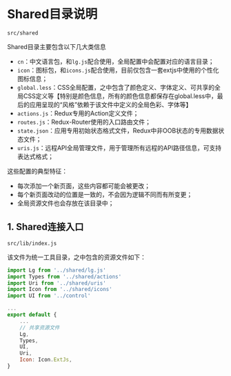 # Shared目录说明

```
src/shared
```

Shared目录主要包含以下几大类信息

* `cn`：中文语言包，和`lg.js`配合使用，全局配置中会配置对应的语言目录；
* `icon`：图标包，和`icons.js`配合使用，目前仅包含一套extjs中使用的个性化图标信息；
* `global.less`：CSS全局配置，之中包含了颜色定义、字体定义、可共享的全局CSS定义等【特别是颜色信息，所有的颜色信息都保存在global.less中，最后的应用呈现的“风格”依赖于该文件中定义的全局色彩、字体等】
* `actions.js`：Redux专用的Action定义文件；
* `routes.js`：Redux-Router使用的入口路由文件；
* `state.json`：应用专用初始状态格式文件，Redux中非OOB状态的专用数据状态文件；
* `uris.js`：远程API全局管理文件，用于管理所有远程的API路径信息，可支持表达式格式；

这些配置的典型特征：

* 每次添加一个新页面，这些内容都可能会被更改；
* 每个新页面改动的位置是一致的，不会因为逻辑不同而有所变更；
* 全局资源文件也会存放在该目录中；

## 1. Shared连接入口

```
src/lib/index.js
```

该文件为统一工具目录，之中包含的资源文件如下：

```javascript
import Lg from '../shared/lg.js'
import Types from '../shared/actions'
import Uri from '../shared/uris'
import Icon from '../shared/icons'
import UI from '../control'

...
export default {
    ...
    // 共享资源文件
    Lg,
    Types,
    UI,
    Uri,
    Icon: Icon.ExtJs,
}
```



